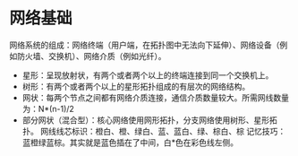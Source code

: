 # 网络基础
网络系统的组成：网络终端（用户端，在拓扑图中无法向下延伸）、网络设备（例如防火墙、交换机）、网络介质（例如光纤）。
- 星形：呈现放射状，有两个或者两个以上的终端连接到同一个交换机上。
- 树形：有两个或者两个以上的星形拓扑组成的有层次的网络结构。
- 网状：每两个节点之间都有网络介质连接，通信介质数量较大。所需网线数量为：N*(n-1)/2
- 部分网状（混合型）：核心网络使用网形拓扑，分支网络使用树形、星形拓扑。
网线线芯标识：橙白、橙、绿白、蓝、蓝白、绿、棕白、棕
	记忆技巧：蓝橙绿蓝棕。其实就是蓝色插在了中间，白\*色在彩色线左侧。
